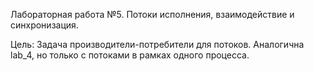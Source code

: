 Лабораторная работа №5. Потоки исполнения, взаимодействие и синхронизация. 

Цель: Задача производители-потребители для потоков. Аналогична lab_4, но только с потоками в рамках одного процесса.
